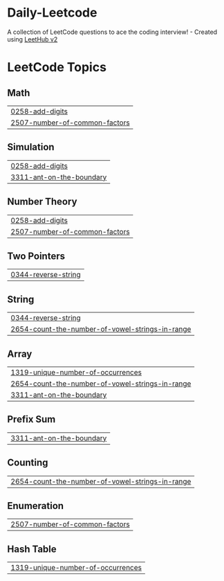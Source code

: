 # Daily-Leetcode
A collection of LeetCode questions to ace the coding interview! - Created using [LeetHub v2](https://github.com/arunbhardwaj/LeetHub-2.0)

<!---LeetCode Topics Start-->
# LeetCode Topics
## Math
|  |
| ------- |
| [0258-add-digits](https://github.com/Melvin-James/Daily-Leetcode/tree/master/0258-add-digits) |
| [2507-number-of-common-factors](https://github.com/Melvin-James/Daily-Leetcode/tree/master/2507-number-of-common-factors) |
## Simulation
|  |
| ------- |
| [0258-add-digits](https://github.com/Melvin-James/Daily-Leetcode/tree/master/0258-add-digits) |
| [3311-ant-on-the-boundary](https://github.com/Melvin-James/Daily-Leetcode/tree/master/3311-ant-on-the-boundary) |
## Number Theory
|  |
| ------- |
| [0258-add-digits](https://github.com/Melvin-James/Daily-Leetcode/tree/master/0258-add-digits) |
| [2507-number-of-common-factors](https://github.com/Melvin-James/Daily-Leetcode/tree/master/2507-number-of-common-factors) |
## Two Pointers
|  |
| ------- |
| [0344-reverse-string](https://github.com/Melvin-James/Daily-Leetcode/tree/master/0344-reverse-string) |
## String
|  |
| ------- |
| [0344-reverse-string](https://github.com/Melvin-James/Daily-Leetcode/tree/master/0344-reverse-string) |
| [2654-count-the-number-of-vowel-strings-in-range](https://github.com/Melvin-James/Daily-Leetcode/tree/master/2654-count-the-number-of-vowel-strings-in-range) |
## Array
|  |
| ------- |
| [1319-unique-number-of-occurrences](https://github.com/Melvin-James/Daily-Leetcode/tree/master/1319-unique-number-of-occurrences) |
| [2654-count-the-number-of-vowel-strings-in-range](https://github.com/Melvin-James/Daily-Leetcode/tree/master/2654-count-the-number-of-vowel-strings-in-range) |
| [3311-ant-on-the-boundary](https://github.com/Melvin-James/Daily-Leetcode/tree/master/3311-ant-on-the-boundary) |
## Prefix Sum
|  |
| ------- |
| [3311-ant-on-the-boundary](https://github.com/Melvin-James/Daily-Leetcode/tree/master/3311-ant-on-the-boundary) |
## Counting
|  |
| ------- |
| [2654-count-the-number-of-vowel-strings-in-range](https://github.com/Melvin-James/Daily-Leetcode/tree/master/2654-count-the-number-of-vowel-strings-in-range) |
## Enumeration
|  |
| ------- |
| [2507-number-of-common-factors](https://github.com/Melvin-James/Daily-Leetcode/tree/master/2507-number-of-common-factors) |
## Hash Table
|  |
| ------- |
| [1319-unique-number-of-occurrences](https://github.com/Melvin-James/Daily-Leetcode/tree/master/1319-unique-number-of-occurrences) |
<!---LeetCode Topics End-->